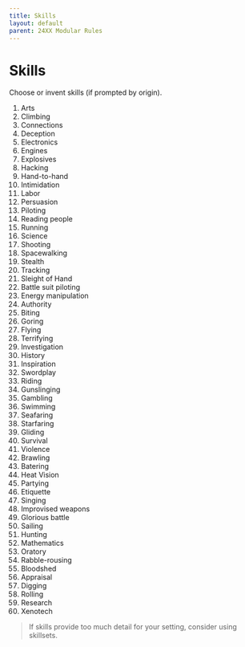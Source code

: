 ```yaml
---
title: Skills
layout: default
parent: 24XX Modular Rules
---
```


# Skills

Choose or invent skills (if prompted by origin).

1. Arts
2. Climbing
3. Connections
4. Deception
5. Electronics
6. Engines
7. Explosives
8. Hacking
9. Hand-to-hand
10. Intimidation
11. Labor
12. Persuasion
13. Piloting
14. Reading people
15. Running
16. Science
17. Shooting
18. Spacewalking
19. Stealth
20. Tracking
1. Sleight of Hand
2. Battle suit piloting
3. Energy manipulation
4. Authority
5. Biting
6. Goring
7. Flying
8. Terrifying
9. Investigation
10. History
11. Inspiration
12. Swordplay
13. Riding
14. Gunslinging
15. Gambling
16. Swimming
17. Seafaring
18. Starfaring
19. Gliding
20. Survival
21. Violence
22. Brawling
23. Batering
24. Heat Vision
25. Partying
26. Etiquette
27. Singing
28. Improvised weapons
29. Glorious battle
30. Sailing
31. Hunting
32. Mathematics
33. Oratory
34. Rabble-rousing
35. Bloodshed
36. Appraisal
37. Digging
38. Rolling
39. Research
40. Xenotech

> If skills provide too much detail for your setting, consider using skillsets.